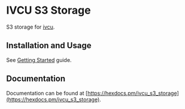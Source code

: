 # IVCU S3 Storage

S3 storage for [ivcu](https://github.com/elixir-ivcu/ivcu).

## Installation and Usage

See [Getting Started](./guides/getting_started.md) guide.

## Documentation

Documentation can be found at
[https://hexdocs.pm/ivcu_s3_storage](https://hexdocs.pm/ivcu_s3_storage).
